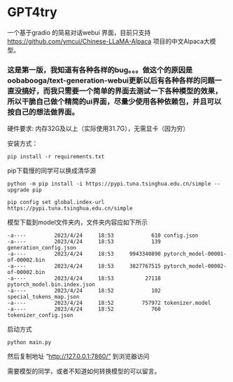 # GPT4try
一个基于gradio 的简易对话webui 界面，目前只支持 https://github.com/ymcui/Chinese-LLaMA-Alpaca 项目的中文Alpaca大模型。

### 这是第一版，我知道有各种各样的bug。。。做这个的原因是oobabooga/text-generation-webui更新以后有各种各样的问题一直没搞好，而我只需要一个简单的界面去测试一下各种模型的效果，所以干脆自己做个精简的ui界面，尽量少使用各种依赖包，并且可以按自己的想法做界面。

硬件要求: 内存32G及以上（实际使用31.7G），无需显卡（因为穷）

安装方式：
```
pip install -r requirements.txt
```

pip下载慢的同学可以换成清华源
```
python -m pip install -i https://pypi.tuna.tsinghua.edu.cn/simple --upgrade pip
```
```
pip config set global.index-url https://pypi.tuna.tsinghua.edu.cn/simple
```

模型下载到model文件夹内，文件夹内容应如下所示
```
-a----         2023/4/24     18:53            610 config.json
-a----         2023/4/24     18:53            139 generation_config.json
-a----         2023/4/24     18:53     9943340890 pytorch_model-00001-of-00002.bin
-a----         2023/4/24     18:53     3827767515 pytorch_model-00002-of-00002.bin
-a----         2023/4/24     18:53          27118 pytorch_model.bin.index.json
-a----         2023/4/24     18:52            102 special_tokens_map.json
-a----         2023/4/24     18:52         757972 tokenizer.model
-a----         2023/4/24     18:52            760 tokenizer_config.json
```


启动方式
```
python main.py
```
然后复制地址 “http://127.0.0.1:7860/” 到浏览器访问

需要模型的同学，或者不知道如何转换模型的可以留言。


